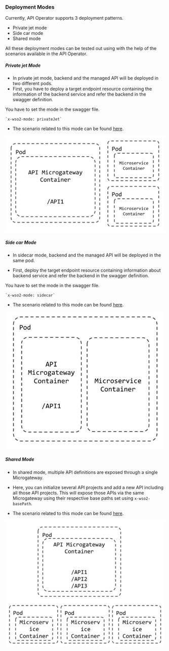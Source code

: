 ### Deployment Modes

Currently, API Operator supports 3 deployment patterns.

- Private jet mode
- Side car mode
- Shared mode

All these deployment modes can be tested out using with the help of the scenarios available in the API Operator.

##### Private jet Mode

- In private jet mode, backend and the managed API will be deployed in two different pods.
- First, you have to deploy a target endpoint resource containing the information of the backend service
  and refer the backend in the swagger definition.

You have to set the mode in the swagger file.

    `x-wso2-mode: privateJet`
    
- The scenario related to this mode can be found [here](../../scenarios/scenario-7/README.md).

![Privatejet](../images/privatejet-mode.png)

##### Side car Mode

- In sidecar mode, backend and the managed API will be deployed in the same pod.

- First, deploy the target endpoint resource containing information about backend service and refer the backend
in the swagger definition.

You have to set the mode in the swagger file.

    `x-wso2-mode: sidecar`
    
- The scenario related to this mode can be found [here](../../scenarios/scenario-8/README.md).

![Sidecar](../images/sidecar-mode.png)

##### Shared Mode

- In shared mode, multiple API definitions are exposed through a single Microgateway.

- Here, you can initialize several API projects and add a new API including all those API projects. 
This will expose those APIs via the same Microgateway using their respective base paths set using `x-wso2-basePath`.

- The scenario related to this mode can be found [here](../../scenarios/scenario-16/README.md).

![Sahred](../images/shared-mode.png)  

